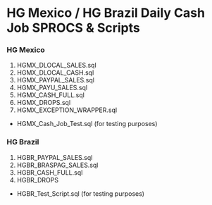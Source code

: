 # HG Mexico / HG Brazil Daily Cash Job SPROCS & Scripts

### HG Mexico
1. HGMX_DLOCAL_SALES.sql
2. HGMX_DLOCAL_CASH.sql
3. HGMX_PAYPAL_SALES.sql
4. HGMX_PAYU_SALES.sql
5. HGMX_CASH_FULL.sql
6. HGMX_DROPS.sql
7. HGMX_EXCEPTION_WRAPPER.sql
- HGMX_Cash_Job_Test.sql (for testing purposes)

### HG Brazil
1. HGBR_PAYPAL_SALES.sql
2. HGBR_BRASPAG_SALES.sql
3. HGBR_CASH_FULL.sql
4. HGBR_DROPS
- HGBR_Test_Script.sql (for testing purposes)
